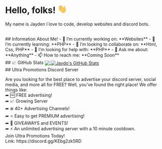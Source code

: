 # Hello, folks! <img src="https://raw.githubusercontent.com/Jaydo-Coder/Jaydo-Coder/main/wave.gif" width="30px">

My name is Jayden I love to code, develop websites and discord bots.

<!--
<br>
<br>
<img alt="GitHub last commit" src="https://img.shields.io/github/followers/Jaydo-Coder?label=Github%20Followers&style=social">
<img alt="GitHub last commit" src="https://img.shields.io/github/last-commit/jaydo-coder/Jaydo-Coder.github.io?label=GitHub%20last%20commit">
<img alt="GitHub Org's stars" src="https://img.shields.io/github/stars/jaydo-coder?label=Total%20Github%20Stars&style=social">
<br>
<img alt="OS Windows" src="https://img.shields.io/badge/OS-Windows-informational?style=flat&logo=windows&logoColor=white&color=2bbc8a">
<img alt="Editor Visual Studio Code" src="https://img.shields.io/badge/Editor-Visual Studio Code-informational?style=flat&logo=VisualStudioCode&logoColor=white&color=2bbc8a">
<img alt="Code JavaScript" src="https://img.shields.io/badge/Code-JavaScript-informational?style=flat&logo=JavaScript&logoColor=white&color=2bbc8a">
<img alt="Code Python" src="https://img.shields.io/badge/Code-Python-informational?style=flat&logo=Python&logoColor=white&color=2bbc8a">
<img alt="Code PHP" src="https://img.shields.io/badge/Code-PHP (Learning)-informational?style=flat&logo=PHP&logoColor=white&color=2bbc8a">
<br>
-->

<br>
## Information About Me!
- 🔭 I’m currently working on: **Websites**
- 🌱 I’m currently learning: **PHP**
- 👯 I’m looking to collaborate on: **Html, Css, PHP**
- 🤔 I’m looking for help with: **PHP**
- 💬 Ask me about: **Anything**
- 📫 How to reach me: **Coming Soon**

<br>
## &#x1f4c8; GitHub Stats

<a href="https://github.com/Jaydo-Coder/Jaydo-Coder">
  <img align="center" src="https://github-readme-stats.vercel.app/api/top-langs/?username=Jaydo-Coder&hide=java,html,tex&title_color=ffffff&text_color=c9cacc&icon_color=2bbc8a&bg_color=1d1f21&langs_count=3" />
</a>
<a href="https://github.com/Jaydo-Coder/Jaydo-Coder">
  <img align="center" src="https://github-readme-stats.vercel.app/api?username=Jaydo-Coder&show_icons=true&line_height=27&count_private=true&title_color=ffffff&text_color=c9cacc&icon_color=2bbc8a&bg_color=1d1f21" alt="Jaydo's GitHub Stats" />
</a>

<!--
<a href="https://github.com/Jaydo-Coder/JAB-Productions-Website">
  <img align="center" src="https://github-readme-stats.vercel.app/api/pin/?username=Jaydo-Coder&repo=python-project-blueprint&title_color=ffffff&text_color=c9cacc&icon_color=2bbc8a&bg_color=1d1f21" />
</a>


<a href="https://github.com/Jaydo-Coder/JAB-Productions-Website">
  <img align="center" src="https://github-readme-stats.vercel.app/api/pin/?username=Jaydo-Coder&repo=go-project-blueprint&title_color=ffffff&text_color=c9cacc&icon_color=2bbc8a&bg_color=1d1f21" />
</a>    
-->

<br>
## Ultra Promotions Discord Server
<p>
 <!-- <a href="https://waylonwalker.com/latest"><img width="300" align='right' src="https://waylonwalker.com/latest.png?raw=true"></a> -->
</p>
Are you looking for the best place to advertise your discord server, social media,
and more all for FREE? Well, you've found the right place! We offer things like:
<br>
➦ 🆓 FREE advertising!
<br>
➦ 📈 Growing Server
<br>
➦ ❄️ 40+ Advertising Channels!
<br>
➦ ⭐ Easy to get PREMIUM advertising!
<br>
➦ 🎉 GIVEAWAYS and EVENTS!
<br>
➦ ⚡ An unlimited advertising server with a 10 minute cooldown.
<br>
Join Ultra Promotions Today! 
<br>
Link: https://discord.gg/KEbg2zk5RD
<br>
